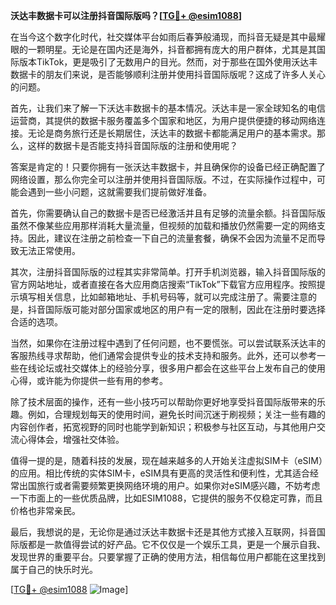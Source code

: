 **沃达丰数据卡可以注册抖音国际版吗？[[TG💪+ @esim1088](https://t.me/s/esim1088)]**

在当今这个数字化时代，社交媒体平台如雨后春笋般涌现，而抖音无疑是其中最耀眼的一颗明星。无论是在国内还是海外，抖音都拥有庞大的用户群体，尤其是其国际版本TikTok，更是吸引了无数用户的目光。然而，对于那些在国外使用沃达丰数据卡的朋友们来说，是否能够顺利注册并使用抖音国际版呢？这成了许多人关心的问题。

首先，让我们来了解一下沃达丰数据卡的基本情况。沃达丰是一家全球知名的电信运营商，其提供的数据卡服务覆盖多个国家和地区，为用户提供便捷的移动网络连接。无论是商务旅行还是长期居住，沃达丰的数据卡都能满足用户的基本需求。那么，这样的数据卡是否能支持抖音国际版的注册和使用呢？

答案是肯定的！只要你拥有一张沃达丰数据卡，并且确保你的设备已经正确配置了网络设置，那么你完全可以注册并使用抖音国际版。不过，在实际操作过程中，可能会遇到一些小问题，这就需要我们提前做好准备。

首先，你需要确认自己的数据卡是否已经激活并且有足够的流量余额。抖音国际版虽然不像某些应用那样消耗大量流量，但视频的加载和播放仍然需要一定的网络支持。因此，建议在注册之前检查一下自己的流量套餐，确保不会因为流量不足而导致无法正常使用。

其次，注册抖音国际版的过程其实非常简单。打开手机浏览器，输入抖音国际版的官方网站地址，或者直接在各大应用商店搜索“TikTok”下载官方应用程序。按照提示填写相关信息，比如邮箱地址、手机号码等，就可以完成注册了。需要注意的是，抖音国际版可能对部分国家或地区的用户有一定的限制，因此在注册时要选择合适的选项。

当然，如果你在注册过程中遇到了任何问题，也不要慌张。可以尝试联系沃达丰的客服热线寻求帮助，他们通常会提供专业的技术支持和服务。此外，还可以参考一些在线论坛或社交媒体上的经验分享，很多用户都会在这些平台上发布自己的使用心得，或许能为你提供一些有用的参考。

除了技术层面的操作，还有一些小技巧可以帮助你更好地享受抖音国际版带来的乐趣。例如，合理规划每天的使用时间，避免长时间沉迷于刷视频；关注一些有趣的内容创作者，拓宽视野的同时也能学到新知识；积极参与社区互动，与其他用户交流心得体会，增强社交体验。

值得一提的是，随着科技的发展，现在越来越多的人开始关注虚拟SIM卡（eSIM）的应用。相比传统的实体SIM卡，eSIM具有更高的灵活性和便利性，尤其适合经常出国旅行或者需要频繁更换网络环境的用户。如果你对eSIM感兴趣，不妨考虑一下市面上的一些优质品牌，比如ESIM1088，它提供的服务不仅稳定可靠，而且价格也非常亲民。

最后，我想说的是，无论你是通过沃达丰数据卡还是其他方式接入互联网，抖音国际版都是一款值得尝试的好产品。它不仅仅是一个娱乐工具，更是一个展示自我、发现世界的重要平台。只要掌握了正确的使用方法，相信每位用户都能在这里找到属于自己的快乐时光。

[[TG💪+ @esim1088](https://t.me/s/esim1088) ![Image](https://i.postimg.cc/4NQfJmqS/Snipaste-2025-05-13-00-14-12.png)]
